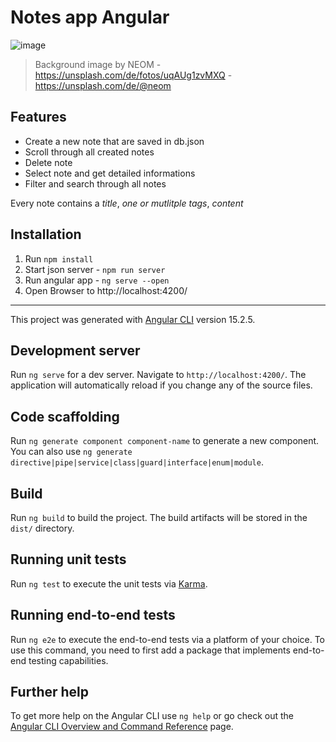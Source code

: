 # Notes app Angular

![image](https://github.com/Semias/Notes-app-Angular/assets/62961421/6af81427-0116-4109-bf5a-da80b718f540)

>Background image by NEOM - https://unsplash.com/de/fotos/uqAUg1zvMXQ - https://unsplash.com/de/@neom

## Features

- Create a new note that are saved in db.json
- Scroll through all created notes
- Delete note
- Select note and get detailed informations
- Filter and search through all notes

Every note contains a *title*, *one or mutlitple tags*, *content*

## Installation
1. Run ```npm install```
2. Start json server - ```npm run server```
3. Run angular app - ```ng serve --open```
4. Open Browser to http://localhost:4200/

--- 

This project was generated with [Angular CLI](https://github.com/angular/angular-cli) version 15.2.5.

## Development server

Run `ng serve` for a dev server. Navigate to `http://localhost:4200/`. The application will automatically reload if you change any of the source files.

## Code scaffolding

Run `ng generate component component-name` to generate a new component. You can also use `ng generate directive|pipe|service|class|guard|interface|enum|module`.

## Build

Run `ng build` to build the project. The build artifacts will be stored in the `dist/` directory.

## Running unit tests

Run `ng test` to execute the unit tests via [Karma](https://karma-runner.github.io).

## Running end-to-end tests

Run `ng e2e` to execute the end-to-end tests via a platform of your choice. To use this command, you need to first add a package that implements end-to-end testing capabilities.

## Further help

To get more help on the Angular CLI use `ng help` or go check out the [Angular CLI Overview and Command Reference](https://angular.io/cli) page.
